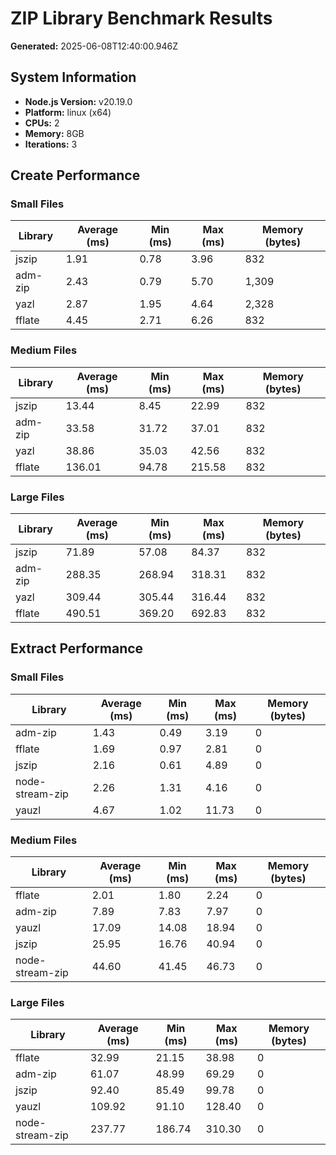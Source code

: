 # ZIP Library Benchmark Results

**Generated:** 2025-06-08T12:40:00.946Z

## System Information

- **Node.js Version:** v20.19.0
- **Platform:** linux (x64)
- **CPUs:** 2
- **Memory:** 8GB
- **Iterations:** 3

## Create Performance

### Small Files

| Library | Average (ms) | Min (ms) | Max (ms) | Memory (bytes) |
|---------|--------------|----------|----------|----------------|
| jszip | 1.91 | 0.78 | 3.96 | 832 |
| adm-zip | 2.43 | 0.79 | 5.70 | 1,309 |
| yazl | 2.87 | 1.95 | 4.64 | 2,328 |
| fflate | 4.45 | 2.71 | 6.26 | 832 |

### Medium Files

| Library | Average (ms) | Min (ms) | Max (ms) | Memory (bytes) |
|---------|--------------|----------|----------|----------------|
| jszip | 13.44 | 8.45 | 22.99 | 832 |
| adm-zip | 33.58 | 31.72 | 37.01 | 832 |
| yazl | 38.86 | 35.03 | 42.56 | 832 |
| fflate | 136.01 | 94.78 | 215.58 | 832 |

### Large Files

| Library | Average (ms) | Min (ms) | Max (ms) | Memory (bytes) |
|---------|--------------|----------|----------|----------------|
| jszip | 71.89 | 57.08 | 84.37 | 832 |
| adm-zip | 288.35 | 268.94 | 318.31 | 832 |
| yazl | 309.44 | 305.44 | 316.44 | 832 |
| fflate | 490.51 | 369.20 | 692.83 | 832 |

## Extract Performance

### Small Files

| Library | Average (ms) | Min (ms) | Max (ms) | Memory (bytes) |
|---------|--------------|----------|----------|----------------|
| adm-zip | 1.43 | 0.49 | 3.19 | 0 |
| fflate | 1.69 | 0.97 | 2.81 | 0 |
| jszip | 2.16 | 0.61 | 4.89 | 0 |
| node-stream-zip | 2.26 | 1.31 | 4.16 | 0 |
| yauzl | 4.67 | 1.02 | 11.73 | 0 |

### Medium Files

| Library | Average (ms) | Min (ms) | Max (ms) | Memory (bytes) |
|---------|--------------|----------|----------|----------------|
| fflate | 2.01 | 1.80 | 2.24 | 0 |
| adm-zip | 7.89 | 7.83 | 7.97 | 0 |
| yauzl | 17.09 | 14.08 | 18.94 | 0 |
| jszip | 25.95 | 16.76 | 40.94 | 0 |
| node-stream-zip | 44.60 | 41.45 | 46.73 | 0 |

### Large Files

| Library | Average (ms) | Min (ms) | Max (ms) | Memory (bytes) |
|---------|--------------|----------|----------|----------------|
| fflate | 32.99 | 21.15 | 38.98 | 0 |
| adm-zip | 61.07 | 48.99 | 69.29 | 0 |
| jszip | 92.40 | 85.49 | 99.78 | 0 |
| yauzl | 109.92 | 91.10 | 128.40 | 0 |
| node-stream-zip | 237.77 | 186.74 | 310.30 | 0 |

